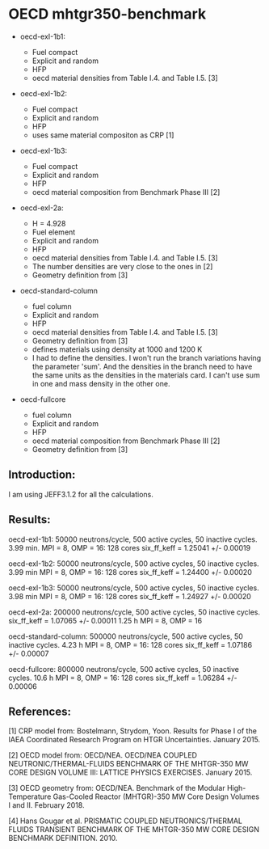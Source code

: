 # OECD mhtgr350-benchmark

* oecd-exI-1b1:
	- Fuel compact
	- Explicit and random
	- HFP
	- oecd material densities from Table I.4. and Table I.5. [3]

* oecd-exI-1b2:
	- Fuel compact
	- Explicit and random
	- HFP
	- uses same material compositon as CRP [1]

* oecd-exI-1b3:
	- Fuel compact
	- Explicit and random
	- HFP
	- oecd material composition from Benchmark Phase III [2]

* oecd-exI-2a:
	- H = 4.928
	- Fuel element
	- Explicit and random
	- HFP
	- oecd material densities from Table I.4. and Table I.5. [3]
	- The number densities are very close to the ones in [2]
	- Geometry definition from [3]

* oecd-standard-column
	- fuel column
	- Explicit and random
	- HFP
	- oecd material densities from Table I.4. and Table I.5. [3]
	- Geometry definition from [3]
	- defines materials using density at 1000 and 1200 K
	- I had to define the densities. I won't run the branch variations having the parameter 'sum'. And the densities in the branch need to have the same units as the densities in the materials card. I can't use sum in one and mass density in the other one.

* oecd-fullcore
	- fuel column
	- Explicit and random
	- HFP
	- oecd material composition from Benchmark Phase III [2]
	- Geometry definition from [3]


Introduction:
-------------
I am using JEFF3.1.2 for all the calculations.

Results:
--------
oecd-exI-1b1:
50000 neutrons/cycle, 500 active cycles, 50 inactive cycles.
3.99 min. MPI = 8, OMP = 16: 128 cores
six_ff_keff = 1.25041 +/- 0.00019

oecd-exI-1b2:
50000 neutrons/cycle, 500 active cycles, 50 inactive cycles.
3.99 min MPI = 8, OMP = 16: 128 cores
six_ff_keff = 1.24400 +/- 0.00020

oecd-exI-1b3:
50000 neutrons/cycle, 500 active cycles, 50 inactive cycles.
3.98 min MPI = 8, OMP = 16: 128 cores
six_ff_keff = 1.24927 +/- 0.00020



oecd-exI-2a:
200000 neutrons/cycle, 500 active cycles, 50 inactive cycles.
six_ff_keff = 1.07065 +/- 0.00011
1.25 h MPI = 8, OMP = 16

oecd-standard-column:
500000 neutrons/cycle, 500 active cycles, 50 inactive cycles.
4.23 h MPI = 8, OMP = 16: 128 cores
six_ff_keff = 1.07186 +/- 0.00007

oecd-fullcore:
800000 neutrons/cycle, 500 active cycles, 50 inactive cycles.
10.6 h MPI = 8, OMP = 16: 128 cores
six_ff_keff = 1.06284 +/- 0.00006




References:
-----------
[1] CRP model from: Bostelmann, Strydom, Yoon. Results for Phase I of the IAEA Coordinated Research Program on HTGR Uncertainties. January 2015.

[2] OECD model from: OECD/NEA. OECD/NEA COUPLED NEUTRONIC/THERMAL-FLUIDS BENCHMARK OF THE MHTGR-350 MW CORE DESIGN VOLUME III: LATTICE PHYSICS EXERCISES. January 2015.

[3] OECD geometry from: OECD/NEA. Benchmark of the Modular High-Temperature Gas-Cooled Reactor (MHTGR)-350 MW Core Design Volumes I and II. February 2018.

[4] Hans Gougar et al. PRISMATIC COUPLED NEUTRONICS/THERMAL FLUIDS TRANSIENT BENCHMARK OF THE MHTGR-350 MW CORE DESIGN BENCHMARK DEFINITION. 2010.

